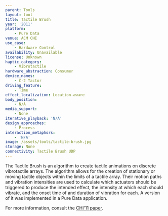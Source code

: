 ```yaml
---
parent: Tools
layout: tool
title: Tactile Brush
year: '2011'
platform:
    - Pure Data
venue: ACM CHI
use_case:
    - Hardware Control
availability: Unavailable
license: Unknown
haptic_category:
    - Vibrotactile
hardware_abstraction: Consumer
device_names:
    - C-2 Tactor
driving_feature:
    - Time
effect_localization: Location-aware
body_position:
    - N/A
media_support:
    - None
iterative_playback: 'N/A'
design_approaches:
    - Process
interaction_metaphors:
    - 'N/A'
image: /assets/tools/tactile-brush.jpg
storage: None
connectivity: Tactile Brush UDP
---
```

The Tactile Brush is an algorithm to create tactile animations on discrete vibrotactile arrays.
The algorithm allows for the creation of stationary or moving tactile objects within the limits of a tactile array.
Their motion paths and vibration intensities are used to calculate which actuators should be triggered to produce the intended effect, the intensity at which each should vibrate, and the onset time of and duration of vibration for each.
A version of it was implemented in a Pure Data application.

For more information, consult the [CHI'11 paper](https://doi.org/10.1145/1978942.1979235).
